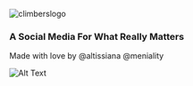 ![climberslogo](https://user-images.githubusercontent.com/47703044/70292755-3c2adb00-179c-11ea-9926-45de9bd4958e.jpg)

### **A Social Media For What Really Matters** 

Made with love by @altissiana @meniality

![Alt Text](https://media.giphy.com/media/eJoNR85HABFWGUt6DM/giphy.gif)








